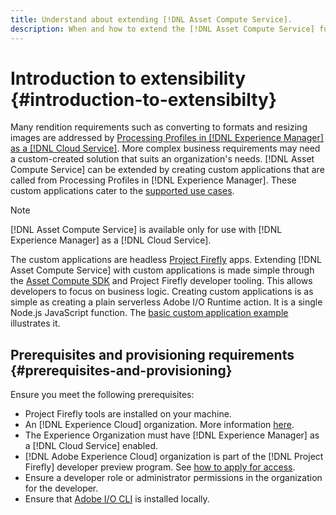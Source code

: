 ```yaml
---
title: Understand about extending [!DNL Asset Compute Service].
description: When and how to extend the [!DNL Asset Compute Service] functionality to do custom asset processing.
---
```


# Introduction to extensibility {#introduction-to-extensibilty}

Many rendition requirements such as converting to formats and resizing images are addressed by [Processing Profiles in [!DNL Experience Manager] as a [!DNL Cloud Service]](https://experienceleague.adobe.com/docs/experience-manager-cloud-service/assets/asset-microservices-overview.html). More complex business requirements may need a custom-created solution that suits an organization's needs. [!DNL Asset Compute Service] can be extended by creating custom applications that are called from Processing Profiles in [!DNL Experience Manager]. These custom applications cater to the [supported use cases](https://experienceleague.adobe.com/docs/experience-manager-cloud-service/assets/manage/asset-microservices-configure-and-use.html).

>[!NOTE]
>
>[!DNL Asset Compute Service] is available only for use with [!DNL Experience Manager] as a [!DNL Cloud Service].

The custom applications are headless [Project Firefly](https://github.com/AdobeDocs/project-firefly) apps. Extending [!DNL Asset Compute Service] with custom applications is made simple through the [Asset Compute SDK](https://github.com/adobe/asset-compute-sdk) and Project Firefly developer tooling. This allows developers to focus on business logic. Creating custom applications is as simple as creating a plain serverless Adobe I/O Runtime action. It is a single Node.js JavaScript function. The [basic custom application example](https://github.com/adobe/asset-compute-example-workers/blob/master/projects/worker-basic/worker-basic.js) illustrates it.

## Prerequisites and provisioning requirements {#prerequisites-and-provisioning}

Ensure you meet the following prerequisites:

* Project Firefly tools are installed on your machine.
* An [!DNL Experience Cloud] organization. More information [here](https://github.com/AdobeDocs/project-firefly/blob/master/getting_started/setup.md#acquire-access-and-credentials).
* The Experience Organization must have [!DNL Experience Manager] as a [!DNL Cloud Service] enabled.
* [!DNL Adobe Experience Cloud] organization is part of the [!DNL Project Firefly] developer preview program. See [how to apply for access](https://github.com/AdobeDocs/project-firefly/blob/master/overview/getting_access.md).
* Ensure a developer role or administrator permissions in the organization for the developer.
* Ensure that [Adobe I/O CLI](https://github.com/adobe/aio-cli) is installed locally.

<!-- TBD for later:

* What all accesses and licenses are required?
* What all permissions are required to create, debug, and deploy custom applications?
* How do developers get access and provision the required apps?
* What is repository management?
* Anything on security and data transfer?
* What about handling personal or sensitive information?
* Custom application SLA is dependent on SLAs of various services it depends on.
* Document how the devs can get to know the KPIs of their custom applications. The KPIs are dependent on the performance at Adobe's side, amongst other things.
-->

